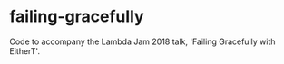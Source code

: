 # failing-gracefully
Code to accompany the Lambda Jam 2018 talk, 'Failing Gracefully with EitherT'.
